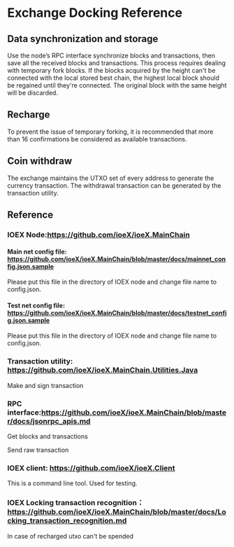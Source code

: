 # Exchange Docking Reference

## Data synchronization and storage
Use the node’s RPC interface synchronize blocks and transactions, then save all the received blocks and transactions.
This process requires dealing with temporary fork blocks. If the blocks acquired by the height can't be connected with the local stored best chain, the highest local block should be regained until they're connected. The original block with the same height will be discarded.

## Recharge
To prevent the issue of temporary forking, it is recommended that more than 16 confirmations be considered as available transactions.

## Coin withdraw
The exchange maintains the UTXO set of every address to generate the currency transaction. The withdrawal transaction can be generated by the transaction utility.

## Reference
### IOEX Node:https://github.com/ioeX/ioeX.MainChain
#### Main net config file: https://github.com/ioeX/ioeX.MainChain/blob/master/docs/mainnet_config.json.sample
Please put this file in the directory of IOEX node and change file name to config.json.
#### Test net config file: https://github.com/ioeX/ioeX.MainChain/blob/master/docs/testnet_config.json.sample
Please put this file in the directory of IOEX node and change file name to config.json.
### Transaction utility: https://github.com/ioeX/ioeX.MainChain.Utilities.Java
Make and sign transaction
### RPC interface:https://github.com/ioeX/ioeX.MainChain/blob/master/docs/jsonrpc_apis.md
Get blocks and transactions

Send raw transaction
### IOEX client: https://github.com/ioeX/ioeX.Client
This is a command line tool. Used for testing.
### IOEX Locking transaction recognition：https://github.com/ioeX/ioeX.MainChain/blob/master/docs/Locking_transaction_recognition.md
In case of recharged utxo can't be spended
